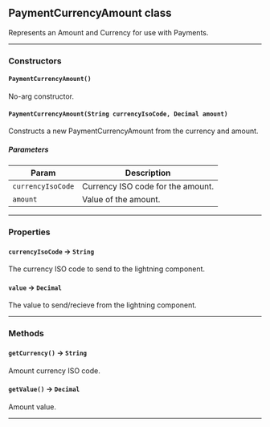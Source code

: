 ## PaymentCurrencyAmount class

Represents an Amount and Currency for use with Payments.

---
### Constructors
<!-- panels:start -->
<!-- div:left-panel -->
#### `PaymentCurrencyAmount()`

No-arg constructor.
<!-- panels:end -->
<!-- panels:start -->
<!-- div:left-panel -->
#### `PaymentCurrencyAmount(String currencyIsoCode, Decimal amount)`

Constructs a new PaymentCurrencyAmount from the currency and amount.
##### Parameters
|Param|Description|
|-----|-----------|
|`currencyIsoCode` |  Currency ISO code for the amount. |
|`amount` |  Value of the amount. |

<!-- panels:end -->
---
### Properties

#### `currencyIsoCode` → `String`

The currency ISO code to send to the lightning component.

#### `value` → `Decimal`

The value to send/recieve from the lightning component.

---
### Methods
<!-- panels:start -->
<!-- div:left-panel -->
#### `getCurrency()` → `String`

Amount currency ISO code.
<!-- panels:end -->
<!-- panels:start -->
<!-- div:left-panel -->
#### `getValue()` → `Decimal`

Amount value.
<!-- panels:end -->
---
